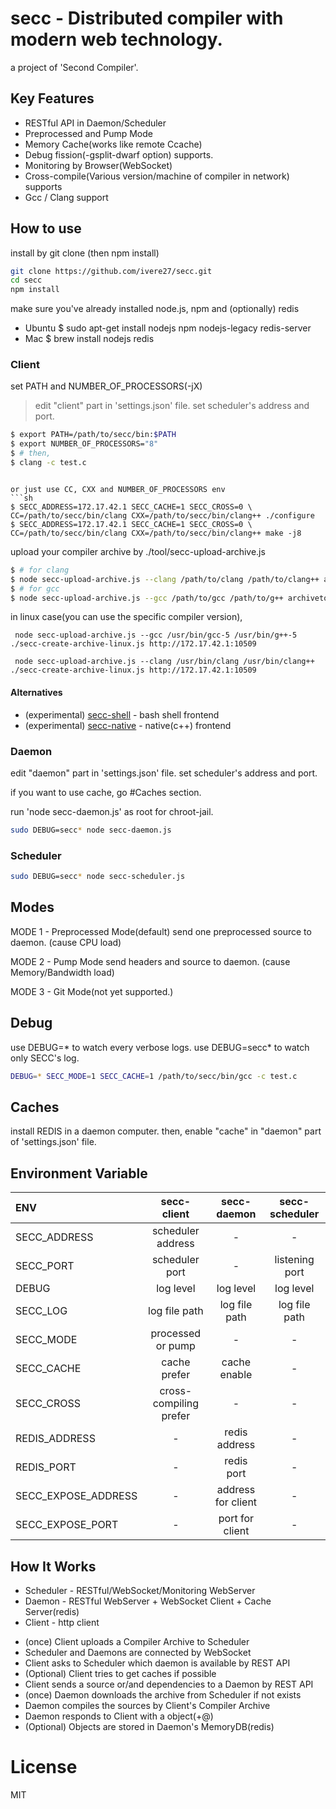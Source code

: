 # secc - Distributed compiler with modern web technology.

a project of 'Second Compiler'.

## Key Features

- RESTful API in Daemon/Scheduler
- Preprocessed and Pump Mode
- Memory Cache(works like remote Ccache)
- Debug fission(-gsplit-dwarf option) supports.
- Monitoring by Browser(WebSocket)
- Cross-compile(Various version/machine of compiler in network) supports
- Gcc / Clang support

## How to use

install by git clone (then npm install)

```sh
git clone https://github.com/ivere27/secc.git
cd secc
npm install
```

make sure you've already installed node.js, npm and (optionally) redis
* Ubuntu $ sudo apt-get install nodejs npm nodejs-legacy redis-server
* Mac $ brew install nodejs redis


### Client

set PATH and NUMBER_OF_PROCESSORS(-jX)
> edit "client" part in 'settings.json' file.
> set scheduler's address and port.
```sh
$ export PATH=/path/to/secc/bin:$PATH
$ export NUMBER_OF_PROCESSORS="8"
$ # then,
$ clang -c test.c
```
```

or just use CC, CXX and NUMBER_OF_PROCESSORS env
```sh
$ SECC_ADDRESS=172.17.42.1 SECC_CACHE=1 SECC_CROSS=0 \
CC=/path/to/secc/bin/clang CXX=/path/to/secc/bin/clang++ ./configure
$ SECC_ADDRESS=172.17.42.1 SECC_CACHE=1 SECC_CROSS=0 \
CC=/path/to/secc/bin/clang CXX=/path/to/secc/bin/clang++ make -j8
```

upload your compiler archive by ./tool/secc-upload-archive.js

```sh
$ # for clang
$ node secc-upload-archive.js --clang /path/to/clang /path/to/clang++ archivetool.js http://SCHEDULER:PORT
$ # for gcc
$ node secc-upload-archive.js --gcc /path/to/gcc /path/to/g++ archivetool.js http://SCHEDULER:PORT
```

in linux case(you can use the specific compiler version),

     node secc-upload-archive.js --gcc /usr/bin/gcc-5 /usr/bin/g++-5 ./secc-create-archive-linux.js http://172.17.42.1:10509

     node secc-upload-archive.js --clang /usr/bin/clang /usr/bin/clang++ ./secc-create-archive-linux.js http://172.17.42.1:10509


#### Alternatives
* (experimental) [secc-shell](http://github.com/ivere27/secc-shell) - bash shell frontend
* (experimental) [secc-native](http://github.com/ivere27/secc-native) - native(c++) frontend

### Daemon

edit "daemon" part in 'settings.json' file.
set scheduler's address and port.

if you want to use cache, go #Caches section.

run 'node secc-daemon.js' as root for chroot-jail.

```sh
sudo DEBUG=secc* node secc-daemon.js
```

### Scheduler

```sh
sudo DEBUG=secc* node secc-scheduler.js
```

## Modes

MODE 1 - Preprocessed Mode(default)
  send one preprocessed source to daemon. (cause CPU load)

MODE 2 - Pump Mode
  send headers and source to daemon. (cause Memory/Bandwidth load)

MODE 3 - Git Mode(not yet supported.)

## Debug

use DEBUG=* to watch every verbose logs.
use DEBUG=secc* to watch only SECC's log.

```sh
DEBUG=* SECC_MODE=1 SECC_CACHE=1 /path/to/secc/bin/gcc -c test.c
```

## Caches

install REDIS in a daemon computer. then,
enable "cache" in "daemon" part of 'settings.json' file.

## Environment Variable

| ENV                 | secc-client            | secc-daemon        | secc-scheduler |
| :-------------      | :---------------:      | :----------------: | :------------: |
| SECC_ADDRESS        | scheduler address      | -                  | -              |
| SECC_PORT           | scheduler port         | -                  | listening port |
| DEBUG               | log level              | log level          | log level      |
| SECC_LOG            | log file path          | log file path      | log file path  |
| SECC_MODE           | processed or pump      | -                  | -              |
| SECC_CACHE          | cache prefer           | cache enable       | -              |
| SECC_CROSS          | cross-compiling prefer | -                  | -              |
| REDIS_ADDRESS       | -                      | redis address      | -              |
| REDIS_PORT          | -                      | redis port         | -              |
| SECC_EXPOSE_ADDRESS | -                      | address for client | -              |
| SECC_EXPOSE_PORT    | -                      | port for client    | -              |


## How It Works
* Scheduler - RESTful/WebSocket/Monitoring WebServer
* Daemon - RESTful WebServer + WebSocket Client + Cache Server(redis)
* Client - http client

- (once) Client uploads a Compiler Archive to Scheduler
- Scheduler and Daemons are connected by WebSocket
- Client asks to Scheduler which daemon is available by REST API
- (Optional) Client tries to get caches if possible
- Client sends a source or/and dependencies to a Daemon by REST API
- (once) Daemon downloads the archive from Scheduler if not exists
- Daemon compiles the sources by Client's Compiler Archive
- Daemon responds to Client with a object(+@)
- (Optional) Objects are stored in Daemon's MemoryDB(redis)

# License

MIT